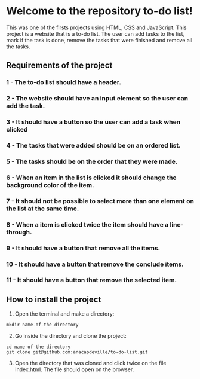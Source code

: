 # Welcome to the repository to-do list!

This was one of the firsts projects using HTML, CSS and JavaScript. This project is a website that is a to-do list. The user can add tasks to the list, mark if the task is done, remove the tasks that were finished and remove all the tasks.

## Requirements of the project

### 1 - The to-do list should have a header.

### 2 - The website should have an input element so the user can add the task.

### 3 - It should have a button so the user can add a task when clicked

### 4 - The tasks that were added should be on an ordered list.

### 5 - The tasks should be on the order that they were made.

### 6 - When an item in the list is clicked it should change the background color of the item.

### 7 - It should not be possible to select more than one element on the list at the same time.

### 8 - When a item is clicked twice the item should have a line-through.

### 9 - It should have a button that remove all the items.

### 10 - It should have a button that remove the conclude items.

### 11 - It should have a button that remove the selected item.

## How to install the project
1. Open the terminal and make a directory:

```
mkdir name-of-the-directory
```

2. Go inside the directory and clone the project:
```
cd name-of-the-directory
git clone git@github.com:anacapdeville/to-do-list.git
```

3. Open the directory that was cloned and click twice on the file index.html. The file should open on the browser.